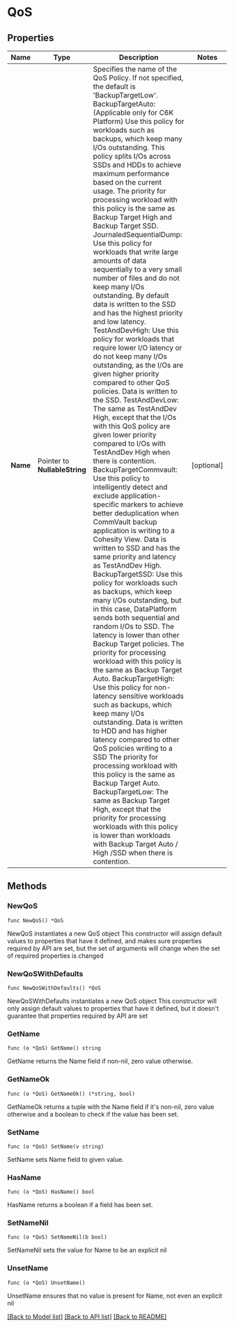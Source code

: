 # QoS

## Properties

Name | Type | Description | Notes
------------ | ------------- | ------------- | -------------
**Name** | Pointer to **NullableString** | Specifies the name of the QoS Policy. If not specified, the default is &#39;BackupTargetLow&#39;.  BackupTargetAuto: (Applicable only for C6K Platform) Use this policy for workloads such as backups, which keep many I/Os outstanding. This policy splits I/Os across SSDs and HDDs to achieve maximum performance based on the current usage. The priority for processing workload with this policy is the same as Backup Target High and Backup Target SSD.  JournaledSequentialDump: Use this policy for workloads that write large amounts of data sequentially to a very small number of files and do not keep many I/Os outstanding. By default data is written to the SSD and has the highest priority and low latency.  TestAndDevHigh: Use this policy for workloads that require lower I/O latency or do not keep many I/Os outstanding, as the I/Os are given higher priority compared to other QoS policies. Data is written to the SSD.  TestAndDevLow: The same as TestAndDev High, except that the I/Os with this QoS policy are given lower priority compared to I/Os with TestAndDev High when there is contention.  BackupTargetCommvault: Use this policy to intelligently detect and exclude application-specific markers to achieve better deduplication when CommVault backup application is writing to a Cohesity View. Data is written to SSD and has the same priority and latency as TestAndDev High.  BackupTargetSSD: Use this policy for workloads such as backups, which keep many I/Os outstanding, but in this case, DataPlatform sends both sequential and random I/Os to SSD. The latency is lower than other Backup Target policies. The priority for processing workload with this policy is the same as Backup Target Auto.  BackupTargetHigh: Use this policy for non-latency sensitive workloads such as backups, which keep many I/Os outstanding. Data is written to HDD and has higher latency compared to other QoS policies writing to a SSD The priority for processing workload with this policy is the same as Backup Target Auto.  BackupTargetLow: The same as Backup Target High, except that the priority for processing workloads with this policy is lower than workloads with Backup Target Auto / High /SSD when there is contention. | [optional] 

## Methods

### NewQoS

`func NewQoS() *QoS`

NewQoS instantiates a new QoS object
This constructor will assign default values to properties that have it defined,
and makes sure properties required by API are set, but the set of arguments
will change when the set of required properties is changed

### NewQoSWithDefaults

`func NewQoSWithDefaults() *QoS`

NewQoSWithDefaults instantiates a new QoS object
This constructor will only assign default values to properties that have it defined,
but it doesn't guarantee that properties required by API are set

### GetName

`func (o *QoS) GetName() string`

GetName returns the Name field if non-nil, zero value otherwise.

### GetNameOk

`func (o *QoS) GetNameOk() (*string, bool)`

GetNameOk returns a tuple with the Name field if it's non-nil, zero value otherwise
and a boolean to check if the value has been set.

### SetName

`func (o *QoS) SetName(v string)`

SetName sets Name field to given value.

### HasName

`func (o *QoS) HasName() bool`

HasName returns a boolean if a field has been set.

### SetNameNil

`func (o *QoS) SetNameNil(b bool)`

 SetNameNil sets the value for Name to be an explicit nil

### UnsetName
`func (o *QoS) UnsetName()`

UnsetName ensures that no value is present for Name, not even an explicit nil

[[Back to Model list]](../README.md#documentation-for-models) [[Back to API list]](../README.md#documentation-for-api-endpoints) [[Back to README]](../README.md)


